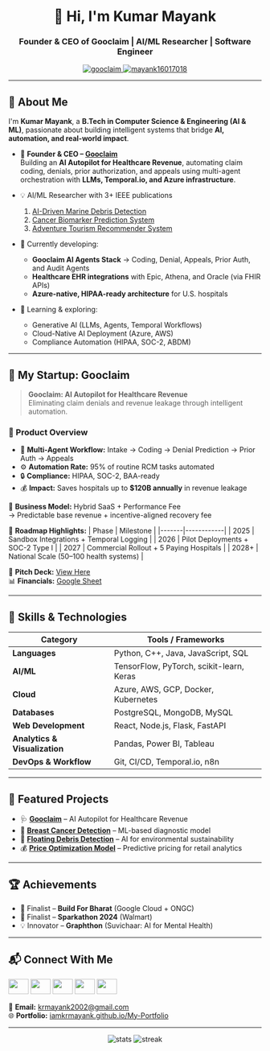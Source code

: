 <h1 align="center">👋 Hi, I'm Kumar Mayank</h1>
<h3 align="center">Founder & CEO of Gooclaim | AI/ML Researcher | Software Engineer</h3>

<p align="center">
  <a href="https://gooclaim.com" target="_blank">
    <img src="https://img.shields.io/badge/Visit-Gooclaim.com-blue?style=for-the-badge&logo=googlechrome" alt="gooclaim" />
  </a>
  <a href="[https://twitter.com/mayank16017018](https://x.com/KumarMayan37224)" target="blank">
    <img src="https://img.shields.io/twitter/follow/mayank16017018?logo=twitter&style=for-the-badge" alt="mayank16017018" />
  </a>
</p>

---

## 🚀 About Me

I'm **Kumar Mayank**, a **B.Tech in Computer Science & Engineering (AI & ML)**, passionate about building intelligent systems that bridge **AI, automation, and real-world impact**.

- 🧠 **Founder & CEO – [Gooclaim](https://gooclaim.com)**  
  Building an **AI Autopilot for Healthcare Revenue**, automating claim coding, denials, prior authorization, and appeals using multi-agent orchestration with **LLMs, Temporal.io, and Azure infrastructure**.

- 💡 AI/ML Researcher with 3+ IEEE publications  
  1. [AI-Driven Marine Debris Detection](https://ieeexplore.ieee.org/document/10353339)  
  2. [Cancer Biomarker Prediction System](https://ieeexplore.ieee.org/document/10430291)  
  3. [Adventure Tourism Recommender System](https://ieeexplore.ieee.org/document/10564049)

- 🔭 Currently developing:
  - **Gooclaim AI Agents Stack** → Coding, Denial, Appeals, Prior Auth, and Audit Agents  
  - **Healthcare EHR integrations** with Epic, Athena, and Oracle (via FHIR APIs)  
  - **Azure-native, HIPAA-ready architecture** for U.S. hospitals  

- 🌱 Learning & exploring:
  - Generative AI (LLMs, Agents, Temporal Workflows)
  - Cloud-Native AI Deployment (Azure, AWS)
  - Compliance Automation (HIPAA, SOC-2, ABDM)

---

## 🏢 My Startup: Gooclaim

> **Gooclaim: AI Autopilot for Healthcare Revenue**  
> Eliminating claim denials and revenue leakage through intelligent automation.

### 💎 Product Overview
- 🤖 **Multi-Agent Workflow:** Intake → Coding → Denial Prediction → Prior Auth → Appeals  
- ⚙️ **Automation Rate:** 95% of routine RCM tasks automated  
- 🔒 **Compliance:** HIPAA, SOC-2, BAA-ready  
- 💰 **Impact:** Saves hospitals up to **$120B annually** in revenue leakage

🧾 **Business Model:**
Hybrid SaaS + Performance Fee  
→ Predictable base revenue + incentive-aligned recovery fee

🧩 **Roadmap Highlights:**
| Phase | Milestone |
|-------|------------|
| 2025 | Sandbox Integrations + Temporal Logging |
| 2026 | Pilot Deployments + SOC-2 Type I |
| 2027 | Commercial Rollout + 5 Paying Hospitals |
| 2028+ | National Scale (50–100 health systems) |

📄 **Pitch Deck:** [View Here](https://gooclaim.com)  
📊 **Financials:** [Google Sheet](https://docs.google.com/spreadsheets/d/1Ql6lrW5gIxGKjAL7gY39PHhi-oMbRyOSBWqZzBVKDyg/edit?usp=sharing)

---

## 🧠 Skills & Technologies

| Category | Tools / Frameworks |
|-----------|--------------------|
| **Languages** | Python, C++, Java, JavaScript, SQL |
| **AI/ML** | TensorFlow, PyTorch, scikit-learn, Keras |
| **Cloud** | Azure, AWS, GCP, Docker, Kubernetes |
| **Databases** | PostgreSQL, MongoDB, MySQL |
| **Web Development** | React, Node.js, Flask, FastAPI |
| **Analytics & Visualization** | Pandas, Power BI, Tableau |
| **DevOps & Workflow** | Git, CI/CD, Temporal.io, n8n |

---

## 🧩 Featured Projects

- 🩺 [**Gooclaim**](https://gooclaim.com) – AI Autopilot for Healthcare Revenue  
- 🧠 [**Breast Cancer Detection**](https://github.com/Iamkrmayank/Breast-Cancer-Prediction) – ML-based diagnostic model  
- 🧹 [**Floating Debris Detection**](https://github.com/Iamkrmayank/Floating-Debris-Detection) – AI for environmental sustainability  
- 💰 [**Price Optimization Model**](https://github.com/Iamkrmayank/Price-Optimization-Model) – Predictive pricing for retail analytics  

---

## 🏆 Achievements

- 🥇 Finalist – **Build For Bharat** (Google Cloud + ONGC)  
- 🧠 Finalist – **Sparkathon 2024** (Walmart)  
- 💡 Innovator – **Graphthon** (Suvichaar: AI for Mental Health)

---

## 📬 Connect With Me

<p align="left">
<a href="https://linkedin.com/in/kumar-mayank-392381168" target="_blank"><img src="https://raw.githubusercontent.com/rahuldkjain/github-profile-readme-generator/master/src/images/icons/Social/linked-in-alt.svg" height="30" width="40" /></a>
<a href="[https://twitter.com/mayank16017018](https://x.com/KumarMayan37224)" target="_blank"><img src="https://raw.githubusercontent.com/rahuldkjain/github-profile-readme-generator/master/src/images/icons/Social/twitter.svg" height="30" width="40" /></a>
<a href="https://instagram.com/iamkrmayank" target="_blank"><img src="https://raw.githubusercontent.com/rahuldkjain/github-profile-readme-generator/master/src/images/icons/Social/instagram.svg" height="30" width="40" /></a>
<a href="https://github.com/Iamkrmayank" target="_blank"><img src="https://raw.githubusercontent.com/rahuldkjain/github-profile-readme-generator/master/src/images/icons/Social/github.svg" height="30" width="40" /></a>
<a href="https://gooclaim.com" target="_blank"><img src="[https://raw.githubusercontent.com/rahuldkjain/github-profile-readme-generator/master/src/images/icons/Social/globe.svg](https://res.cloudinary.com/dvgoquoqv/image/upload/v1759820669/Gooclaim_Logo_zepcue.png)" height="30" width="40" /></a>
</p>

📧 **Email:** krmayank2002@gmail.com  
🌐 **Portfolio:** [iamkrmayank.github.io/My-Portfolio](https://iamkrmayank.github.io/My-Portfolio)  

---

<p align="center">
  <img src="https://github-readme-stats.vercel.app/api?username=iamkrmayank&show_icons=true&theme=react" alt="stats" />
  <img src="https://github-readme-streak-stats.herokuapp.com/?user=iamkrmayank&theme=react" alt="streak" />
</p>
